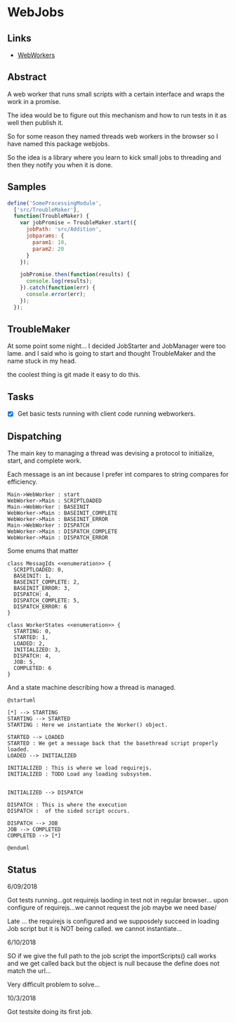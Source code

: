 
# WebJobs

## Links

+ [WebWorkers](https://developer.mozilla.org/en-US/docs/Web/API/Worker)


## Abstract

A web worker that runs small scripts with a certain interface and wraps the work in a promise.

The idea would be to figure out this mechanism and how to run tests in it as well then publish it.

So for some reason they named threads web workers in the browser so I have named this package webjobs.

So the idea is a library where you learn to kick small jobs to threading and then they notify you when it is done.

## Samples

```javascript
define('SomeProcessingModule',
  ['src/TroubleMaker'],
  function(TroubleMaker) {
    var jobPromise = TroubleMaker.start({
      jobPath: 'src/Addition',
      jobparams: {
        param1: 10,
        param2: 20
      }    
    });

    jobPromise.then(function(results) {
      console.log(results);
    }).catch(function(err) {
      console.error(err);
    });
  });
```

## TroubleMaker

At some point some night... I decided JobStarter and JobManager were too lame.
and I said who is going to start and thought TroubleMaker and the name stuck in my head.

the coolest thing is git made it easy to do this.

## Tasks

+ [x] Get basic tests running with client code running webworkers.


## Dispatching

The main key to managing a thread was devising a protocol to initialize, start, and complete work.

Each message is an int because I prefer int compares to string compares for efficiency.

```plantuml
Main->WebWorker : start
WebWorker->Main : SCRIPTLOADED
Main->WebWorker : BASEINIT
WebWorker->Main : BASEINIT_COMPLETE
WebWorker->Main : BASEINIT_ERROR
Main->WebWorker : DISPATCH
WebWorker->Main : DISPATCH_COMPLETE
WebWorker->Main : DISPATCH_ERROR
```

Some enums that matter

```plantuml
class MessagIds <<enumeration>> {
  SCRIPTLOADED: 0,
  BASEINIT: 1,
  BASEINIT_COMPLETE: 2,
  BASEINIT_ERROR: 3,
  DISPATCH: 4,
  DISPATCH_COMPLETE: 5,
  DISPATCH_ERROR: 6
}

class WorkerStates <<enumeration>> {
  STARTING: 0,
  STARTED: 1,
  LOADED: 2,
  INITIALIZED: 3,
  DISPATCH: 4,
  JOB: 5,
  COMPLETED: 6
}
```

And a state machine describing how a thread is managed.

```plantuml
@startuml

[*] --> STARTING
STARTING --> STARTED
STARTING : Here we instantiate the Worker() object.

STARTED --> LOADED
STARTED : We get a message back that the basethread script properly loaded.
LOADED --> INITIALIZED

INITIALIZED : This is where we load requirejs.
INITIALIZED : TODO Load any loading subsystem.


INITIALIZED --> DISPATCH

DISPATCH : This is where the execution
DISPATCH :  of the sided script occurs.

DISPATCH --> JOB
JOB --> COMPLETED
COMPLETED --> [*]

@enduml
```

## Status

6/09/2018

Got tests running...got requirejs laoding in test not in regular browser...
upon configure of requirejs...we cannot request the job maybe we need base/


Late ... the requirejs is configured and we supposdely succeed in loading Job script but it is NOT being called.  we cannot instantiate...

6/10/2018

SO if we give the full path to the job script the importScripts() call works and we get called back but the object is null because the define does not match the url...

Very difficult problem to solve...

10/3/2018

Got testsite doing its first job.
